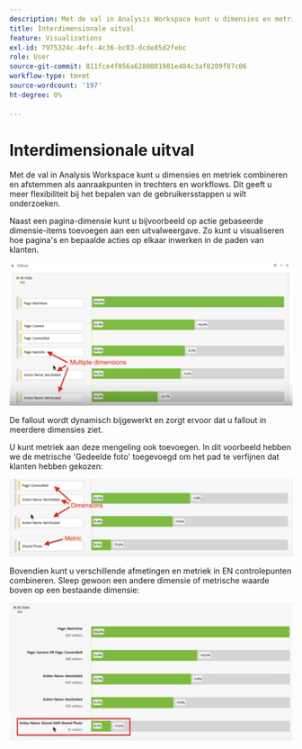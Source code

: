 ```yaml
---
description: Met de val in Analysis Workspace kunt u dimensies en metriek combineren en afstemmen als aanraakpunten in trechters en workflows. Dit geeft u meer flexibiliteit bij het bepalen van de gebruikersstappen u wilt onderzoeken.
title: Interdimensionale uitval
feature: Visualizations
exl-id: 7975324c-4efc-4c36-bc83-dcde85d2febc
role: User
source-git-commit: 811fce4f056a6280081901e484c3af8209f87c06
workflow-type: tm+mt
source-wordcount: '197'
ht-degree: 0%

---
```


# Interdimensionale uitval

Met de val in Analysis Workspace kunt u dimensies en metriek combineren en afstemmen als aanraakpunten in trechters en workflows. Dit geeft u meer flexibiliteit bij het bepalen van de gebruikersstappen u wilt onderzoeken.

Naast een pagina-dimensie kunt u bijvoorbeeld op actie gebaseerde dimensie-items toevoegen aan een uitvalweergave. Zo kunt u visualiseren hoe pagina&#39;s en bepaalde acties op elkaar inwerken in de paden van klanten.

![In de weergave Alle bezoeken worden meerdere afmetingen weergegeven als aanraakpunten.](assets/interdimensional-fallout1.png)

De fallout wordt dynamisch bijgewerkt en zorgt ervoor dat u fallout in meerdere dimensies ziet.

U kunt metriek aan deze mengeling ook toevoegen. In dit voorbeeld hebben we de metrische &#39;Gedeelde foto&#39; toegevoegd om het pad te verfijnen dat klanten hebben gekozen:

![In de weergave Alle bezoeken wordt de toegevoegde metrische waarde getoond: &quot;Gedeelde foto&quot;.](assets/interdimensional-fallout2.png)

Bovendien kunt u verschillende afmetingen en metriek in EN controlepunten combineren. Sleep gewoon een andere dimensie of metrische waarde boven op een bestaande dimensie:

![De weergave Alle bezoeken met de toegevoegde naam van de handeling: Gedeelde en Gedeelde foto.](assets/interdimensional-fallout3.png)
